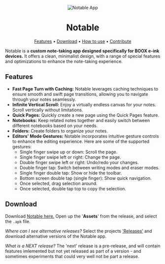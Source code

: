 <!-- markdownlint-configure-file {
  "MD013": {
    "code_blocks": false,
    "tables": false
  },
  "MD033": false,
  "MD041": false
} -->

<div align="center">

![Notable App](https://github.com/olup/notable/blob/main/app/src/main/res/mipmap-xxxhdpi/ic_launcher.png?raw=true "Notable Logo")
# Notable
  
[Features](#features) •
[Download](#download) •
[How to use](#how-to-use) •
[Contribute](#contribute)
</div>


Notable is a **custom note-taking app designed specifically for BOOX e-ink devices.** It offers a clean, minimalist design, with a range of special features and optimizations to enhance the note-taking experience.

## Features
* **Fast Page Turn with Caching:** Notable leverages caching techniques to ensure smooth and swift page transitions, allowing you to navigate through your notes seamlessly.
* **Infinite Vertical Scroll:** Enjoy a virtually endless canvas for your notes. Scroll vertically without limitations.
* **Quick Pages:** Quickly create a new page using the Quick Pages feature.
* **Notebooks:** Keep related notes together and easily switch between different notebooks based on your needs.
* **Folders:** Create folders to organize your notes.
* **Editors' Mode Gestures:** Notable incorporates intuitive gesture controls to enhance the editing experience. Here are some of the supported gestures:
  * Single finger swipe up or down: Scroll the page.
  * Single finger swipe left or right: Change the page.
  * Double finger swipe left or right: Undo/redo your changes.
  * Double finger tap: Switch between writing modes and eraser modes.
  * Single finger double tap: Show or hide the toolbar.
  * Bottom screen double tap (single finger): Show quick navigation.
  * Once selected, drag selection around.
  * Once selected, double tap top to copy the selection.

## Download
Download [Notable here.](https://github.com/olup/notable/releases/latest)
Open up the '**Assets**' from the release, and select the `.apk` file.

_Where can I see alternative releases?_
Select the projects ['Releases'](https://github.com/olup/notable/releases) and download alternative versions of the Notable app.

_What is a NEXT release?_
The 'next' release is a pre-release, and will contain features imlemented but not yet released as part of a version - and sometimes experiments that could very well not be part a release.
